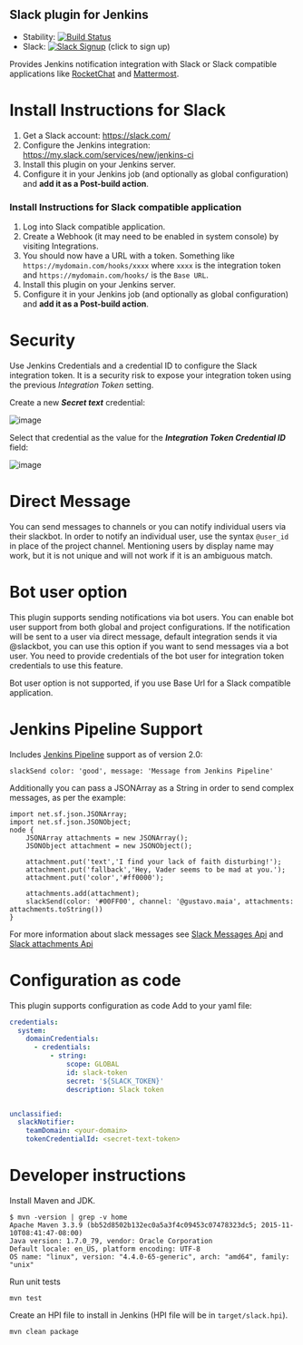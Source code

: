 Slack plugin for Jenkins
------------------------

- Stability: [![Build Status][jenkins-status]][jenkins-builds]
- Slack: [![Slack Signup][slack-badge]][slack-signup] (click to sign up)

Provides Jenkins notification integration with Slack or Slack compatible
applications like [RocketChat][rocketchat] and [Mattermost][mattermost].

# Install Instructions for Slack

1. Get a Slack account: https://slack.com/
2. Configure the Jenkins integration:
   https://my.slack.com/services/new/jenkins-ci
3. Install this plugin on your Jenkins server.
4. Configure it in your Jenkins job (and optionally as global configuration) and
   **add it as a Post-build action**.

### Install Instructions for Slack compatible application

1. Log into Slack compatible application.
2. Create a Webhook (it may need to be enabled in system console) by visiting
   Integrations.
3. You should now have a URL with a token.  Something like
   `https://mydomain.com/hooks/xxxx` where `xxxx` is the integration token and
   `https://mydomain.com/hooks/` is the `Base URL`.
4. Install this plugin on your Jenkins server.
5. Configure it in your Jenkins job (and optionally as global configuration) and
   **add it as a Post-build action**.

# Security

Use Jenkins Credentials and a credential ID to configure the Slack integration
token. It is a security risk to expose your integration token using the previous
*Integration Token* setting.

Create a new ***Secret text*** credential:

![image][img-secret-text]


Select that credential as the value for the ***Integration Token Credential
ID*** field:

![image][img-token-credential]

# Direct Message

You can send messages to channels or you can notify individual users via their
slackbot.  In order to notify an individual user, use the syntax `@user_id` in
place of the project channel.  Mentioning users by display name may work, but it
is not unique and will not work if it is an ambiguous match.    

# Bot user option

This plugin supports sending notifications via bot users. You can enable bot
user support from both global and project configurations. If the notification
will be sent to a user via direct message, default integration sends it via
@slackbot, you can use this option if you want to send messages via a bot user.
You need to provide credentials of the bot user for integration token
credentials to use this feature.

Bot user option is not supported, if you use Base Url for a Slack compatible
application.

# Jenkins Pipeline Support

Includes [Jenkins Pipeline](https://github.com/jenkinsci/workflow-plugin)
support as of version 2.0:

```
slackSend color: 'good', message: 'Message from Jenkins Pipeline'
```

Additionally you can pass a JSONArray as a String in order to send complex
messages, as per the example:

```
import net.sf.json.JSONArray;
import net.sf.json.JSONObject;
node {
    JSONArray attachments = new JSONArray();
    JSONObject attachment = new JSONObject();

    attachment.put('text','I find your lack of faith disturbing!');
    attachment.put('fallback','Hey, Vader seems to be mad at you.');
    attachment.put('color','#ff0000');

    attachments.add(attachment);
    slackSend(color: '#00FF00', channel: '@gustavo.maia', attachments: attachments.toString())
}
```
For more information about slack messages see [Slack Messages Api](https://api.slack.com/docs/messages)
and [Slack attachments Api](https://api.slack.com/docs/message-attachments)

# Configuration as code

This plugin supports configuration as code
Add to your yaml file:
```yaml
credentials:
  system:
    domainCredentials:
      - credentials:
          - string:
              scope: GLOBAL
              id: slack-token
              secret: '${SLACK_TOKEN}'
              description: Slack token


unclassified:
  slackNotifier:
    teamDomain: <your-domain>
    tokenCredentialId: <secret-text-token>
```

# Developer instructions

Install Maven and JDK.

```
$ mvn -version | grep -v home
Apache Maven 3.3.9 (bb52d8502b132ec0a5a3f4c09453c07478323dc5; 2015-11-10T08:41:47-08:00)
Java version: 1.7.0_79, vendor: Oracle Corporation
Default locale: en_US, platform encoding: UTF-8
OS name: "linux", version: "4.4.0-65-generic", arch: "amd64", family: "unix"
```

Run unit tests

    mvn test

Create an HPI file to install in Jenkins (HPI file will be in
`target/slack.hpi`).

    mvn clean package

[jenkins-builds]: https://jenkins.ci.cloudbees.com/job/plugins/job/slack-plugin/
[jenkins-status]: https://jenkins.ci.cloudbees.com/buildStatus/icon?job=plugins/slack-plugin
[slack-badge]: https://jenkins-slack-testing-signup.herokuapp.com/badge.svg
[slack-signup]: https://jenkins-slack-testing-signup.herokuapp.com/
[rocketchat]: https://rocket.chat/
[mattermost]: https://about.mattermost.com/
[img-secret-text]: https://cloud.githubusercontent.com/assets/983526/17971588/6c26dfa0-6aa9-11e6-808c-3e139446e013.png
[img-token-credential]: https://cloud.githubusercontent.com/assets/983526/17971458/ec296bf6-6aa8-11e6-8d19-06d9f1c9d611.png
